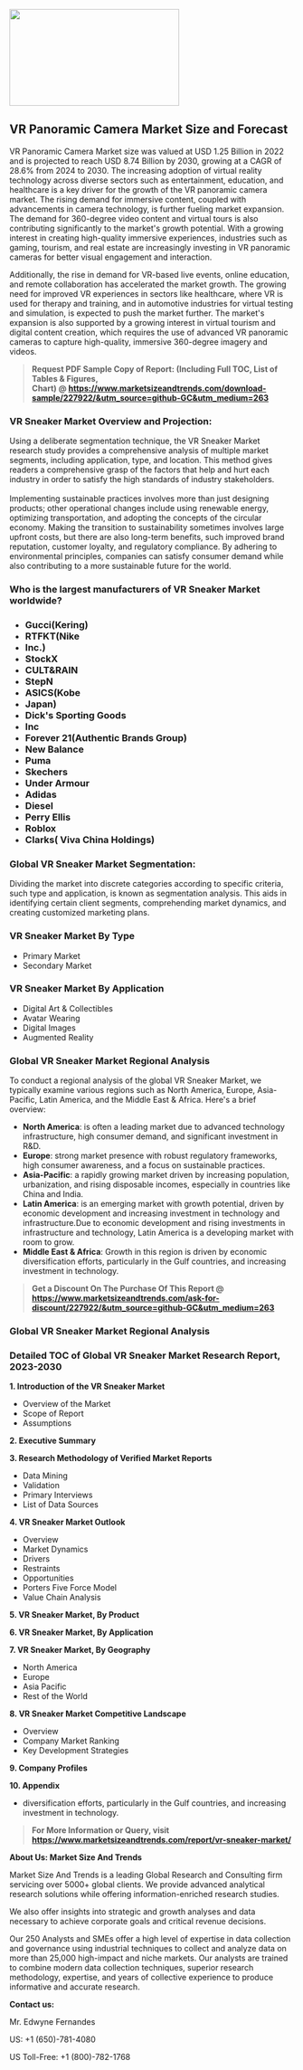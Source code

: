 <p><img class="alignnone size-medium wp-image-20088" src="https://ffe5etoiles.com/wp-content/uploads/2024/12/MST1-300x171.png" alt="" width="300" height="171" /></p><h2>VR Panoramic Camera Market Size and Forecast</h2><p>VR Panoramic Camera Market size was valued at USD 1.25 Billion in 2022 and is projected to reach USD 8.74 Billion by 2030, growing at a CAGR of 28.6% from 2024 to 2030. The increasing adoption of virtual reality technology across diverse sectors such as entertainment, education, and healthcare is a key driver for the growth of the VR panoramic camera market. The rising demand for immersive content, coupled with advancements in camera technology, is further fueling market expansion. The demand for 360-degree video content and virtual tours is also contributing significantly to the market's growth potential. With a growing interest in creating high-quality immersive experiences, industries such as gaming, tourism, and real estate are increasingly investing in VR panoramic cameras for better visual engagement and interaction. </p><p>Additionally, the rise in demand for VR-based live events, online education, and remote collaboration has accelerated the market growth. The growing need for improved VR experiences in sectors like healthcare, where VR is used for therapy and training, and in automotive industries for virtual testing and simulation, is expected to push the market further. The market's expansion is also supported by a growing interest in virtual tourism and digital content creation, which requires the use of advanced VR panoramic cameras to capture high-quality, immersive 360-degree imagery and videos.</p></p><blockquote id="" class=""><strong>Request PDF Sample Copy of Report: (Including Full TOC, List of Tables &amp; Figures, Chart)&nbsp;@&nbsp;<strong><a href="https://www.marketsizeandtrends.com/download-sample/227922/&utm_source=github-GC&utm_medium=263" target="_blank">https://www.marketsizeandtrends.com/download-sample/227922/&utm_source=github-GC&utm_medium=263</a></strong></strong></blockquote><h3 id="" class="">VR Sneaker Market&nbsp;Overview and Projection:</h3><p id="" class="">Using a deliberate segmentation technique, the VR Sneaker Market research study provides a comprehensive analysis of multiple market segments, including application, type, and location. This method gives readers a comprehensive grasp of the factors that help and hurt each industry in order to satisfy the high standards of industry stakeholders. <br /> <br />Implementing sustainable practices involves more than just designing products; other operational changes include using renewable energy, optimizing transportation, and adopting the concepts of the circular economy. Making the transition to sustainability sometimes involves large upfront costs, but there are also long-term benefits, such improved brand reputation, customer loyalty, and regulatory compliance. By adhering to environmental principles, companies can satisfy consumer demand while also contributing to a more sustainable future for the world.</p><h3 id="" class="">Who is the largest manufacturers of&nbsp;VR Sneaker Market worldwide?</h3><h3 class=""><p><ul><li>Gucci(Kering) </li><li> RTFKT(Nike </li><li> Inc.) </li><li> StockX </li><li> CULT&RAIN </li><li> StepN </li><li> ASICS(Kobe </li><li> Japan) </li><li> Dick's Sporting Goods </li><li> Inc </li><li> Forever 21(Authentic Brands Group) </li><li> New Balance </li><li> Puma </li><li> Skechers </li><li> Under Armour </li><li> Adidas </li><li> Diesel </li><li> Perry Ellis </li><li> Roblox </li><li> Clarks( Viva China Holdings)</li></ul></p></h3><h3 id="" class="">Global&nbsp;VR Sneaker Market Segmentation:</h3><p id="" class="">Dividing the market into discrete categories according to specific criteria, such type and application, is known as segmentation analysis. This aids in identifying certain client segments, comprehending market dynamics, and creating customized marketing plans.</p><h3 id="" class="">VR Sneaker Market&nbsp;By Type</h3><p><p><ul><li>Primary Market</li><li> Secondary Market</p></li></ul></p></p><h3 id="" class="">VR Sneaker Market&nbsp;By Application</h3><p class=""><p><ul><li>Digital Art & Collectibles</li><li> Avatar Wearing</li><li> Digital Images</li><li> Augmented Reality</li></ul></p></p><h3 id="" class="">Global VR Sneaker Market Regional Analysis</h3><p id="" class="">To conduct a regional analysis of the global VR Sneaker Market, we typically examine various regions such as North America, Europe, Asia-Pacific, Latin America, and the Middle East &amp; Africa. Here's a brief overview:</p><ul><li><strong>North America</strong>: is often a leading market due to advanced technology infrastructure, high consumer demand, and significant investment in R&amp;D.</li><li><strong>Europe</strong>: strong market presence with robust regulatory frameworks, high consumer awareness, and a focus on sustainable practices.</li><li><strong>Asia-Pacific</strong>: a rapidly growing market driven by increasing population, urbanization, and rising disposable incomes, especially in countries like China and India.</li><li><strong>Latin America</strong>: is an emerging market with growth potential, driven by economic development and increasing investment in technology and infrastructure.Due to economic development and rising investments in infrastructure and technology, Latin America is a developing market with room to grow.</li><li><strong>Middle East &amp; Africa</strong>: Growth in this region is driven by economic diversification efforts, particularly in the Gulf countries, and increasing investment in technology.</li></ul><blockquote id="" class=""><strong>Get a Discount On The Purchase Of This Report @ <strong><a href="https://www.marketsizeandtrends.com/ask-for-discount/227922/&utm_source=github-GC&utm_medium=263" target="_blank">https://www.marketsizeandtrends.com/ask-for-discount/227922/&utm_source=github-GC&utm_medium=263</a></strong></strong></blockquote><h3 id="" class="">Global VR Sneaker Market Regional Analysis</h3><h3 id="" class="">Detailed TOC of Global VR Sneaker Market Research Report, 2023-2030</h3><p id="" class=""><strong>1. Introduction of the VR Sneaker Market</strong></p><ul><li>Overview of the Market</li><li>Scope of Report</li><li>Assumptions</li></ul><p id="" class=""><strong>2. Executive Summary</strong></p><p id="" class=""><strong>3. Research Methodology of Verified Market Reports</strong></p><ul><li>Data Mining</li><li>Validation</li><li>Primary Interviews</li><li>List of Data Sources</li></ul><p id="" class=""><strong>4. VR Sneaker Market Outlook</strong></p><ul><li>Overview</li><li>Market Dynamics</li><li>Drivers</li><li>Restraints</li><li>Opportunities</li><li>Porters Five Force Model</li><li>Value Chain Analysis</li></ul><p id="" class=""><strong>5. VR Sneaker Market, By Product</strong></p><p id="" class=""><strong>6. VR Sneaker Market, By Application</strong></p><p id="" class=""><strong>7. VR Sneaker Market, By Geography</strong></p><ul><li>North America</li><li>Europe</li><li>Asia Pacific</li><li>Rest of the World</li></ul><p id="" class=""><strong>8. VR Sneaker Market Competitive Landscape</strong></p><ul><li>Overview</li><li>Company Market Ranking</li><li>Key Development Strategies</li></ul><p id="" class=""><strong>9. Company Profiles</strong></p><p id="" class=""><strong>10. Appendix</strong></p><ul><li>diversification efforts, particularly in the Gulf countries, and increasing investment in technology.</li></ul><blockquote id="" class=""><strong>For More Information or Query, visit <strong><strong><a href="https://www.marketsizeandtrends.com/report/vr-sneaker-market/" target="_blank">https://www.marketsizeandtrends.com/report/vr-sneaker-market/</a></strong></strong></strong></blockquote><p id="" class=""><strong>About Us: Market Size And Trends</strong></p><p id="" class="">Market Size And Trends is a leading Global Research and Consulting firm servicing over 5000+ global clients. We provide advanced analytical research solutions while offering information-enriched research studies.</p><p id="" class="">We also offer insights into strategic and growth analyses and data necessary to achieve corporate goals and critical revenue decisions.</p><p id="" class="">Our 250 Analysts and SMEs offer a high level of expertise in data collection and governance using industrial techniques to collect and analyze data on more than 25,000 high-impact and niche markets. Our analysts are trained to combine modern data collection techniques, superior research methodology, expertise, and years of collective experience to produce informative and accurate research.</p><p id="" class=""><strong>Contact us:</strong></p><p id="" class="">Mr. Edwyne Fernandes</p><p id="" class="">US: +1 (650)-781-4080</p><p id="" class="">US Toll-Free: +1 (800)-782-1768</p>
